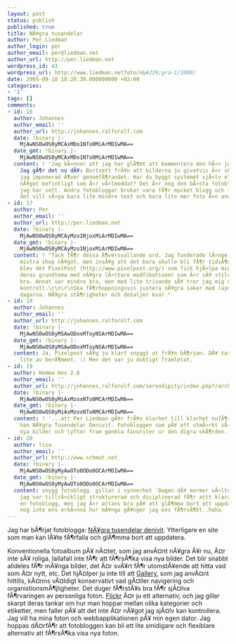 ```yaml
---
layout: post
status: publish
published: true
title: NÃ¥gra tusendelar
author: Per Liedman
author_login: per
author_email: per@liedman.net
author_url: http://per.liedman.net
wordpress_id: 43
wordpress_url: http://www.liedman.netfoto/n&#229;gra-1/1000/
date: 2005-09-18 18:28:30.000000000 +02:00
categories:
- '1'
tags: []
comments:
- id: 16
  author: Johannes
  author_email: ''
  author_url: http://johannes.ralforolf.com
  date: !binary |-
    MjAwNS0wOS0yMCAxMDo1NTo0MiArMDIwMA==
  date_gmt: !binary |-
    MjAwNS0wOS0yMCAxMDo1NTo0MiArMDIwMA==
  content: ! 'Jag kÃ¤nner att jag har glÃ¶mt att kommentera den hÃ¤r jÃ¤ttenyheten.
    Jag gÃ¶r det nu dÃ¥: Bortsett frÃ¥n att bilderna ju givetvis Ã¤r skitbra sÃ¥ Ã¤r
    jag imponerad Ã¶ver genomfÃ¶randet. Har du byggt systemet sjÃ¤lv eller Ã¤r det
    nÃ¥got befintligt som Ã¤r vÃ¤lmoddat? Det Ã¤r nog den bÃ¤sta fotobloggslÃ¶sning
    jag har sett. Andra fotobloggar brukar vara fÃ¶r mycket blogg och fÃ¶r lite foto,
    det vill sÃ¤ga bara lite mindre text och bara lite mer foto Ã¤n andra bloggar.'
- id: 17
  author: Per
  author_email: ''
  author_url: http://per.liedman.net
  date: !binary |-
    MjAwNS0wOS0yMCAyMzo1NjoxMiArMDIwMA==
  date_gmt: !binary |-
    MjAwNS0wOS0yMCAyMzo1NjoxMiArMDIwMA==
  content: ! "Tack fÃ¶r dessa Ã¶versvallande ord. Jag funderade lÃ¤nge pÃ¥ att sjÃ¤lv
    mixtra ihop nÃ¥got, men insÃ¥g att det bara skulle bli fÃ¶r tidsÃ¶dande.\r\n\r\nIstÃ¤llet
    blev det PixelPost (http://www.pixelpost.org/) som fick hjÃ¤lpa mig. Det Ã¤r faktiskt
    deras grundtema med nÃ¥gra lÃ¤ttare modfikationer som Ã¤r sÃ¥ stilrent. Mycket
    bra. Annat var mindre bra, men med lite trixande sÃ¥ tror jag mig nu ha det under
    kontroll.\r\n\r\nSka fÃ¶rhoppningsvis justera nÃ¥gra saker med layouten de nÃ¤rmaste
    dagarna. NÃ¥gra stÃ¶righeter och detaljer kvar."
- id: 18
  author: Johannes
  author_email: ''
  author_url: http://johannes.ralforolf.com
  date: !binary |-
    MjAwNS0wOS0yMSAwODoxMToyNSArMDIwMA==
  date_gmt: !binary |-
    MjAwNS0wOS0yMSAwODoxMToyNSArMDIwMA==
  content: Ja, Pixelpost sÃ¥g ju klart snyggt ut frÃ¥n bÃ¶rjan. DÃ¥ tar jag tillbaka
    lite av berÃ¶mmet. :) Men det var ju duktigt framletat.
- id: 19
  author: Hemma Hos 2.0
  author_email: ''
  author_url: http://johannes.ralforolf.com/serendipity/index.php?/archives/311-Foer-oevrigt-anser-Hemma-Hos-redaktionen....html
  date: !binary |-
    MjAwNS0wOS0yMiAxMzoxNTo0MCArMDIwMA==
  date_gmt: !binary |-
    MjAwNS0wOS0yMiAxMzoxNTo0MCArMDIwMA==
  content: ! '...att Per Liedman gÃ¥r frÃ¥n klarhet till klarhet nufÃ¶rtiden. Nu lanserar
    han NÃ¥gra Tusendelar Denivit. Fotobloggen som pÃ¥ ett utmÃ¤rkt sÃ¤tt presenterar
    nya bilder och lyfter fram ganmla favoriter ur den digra skÃ¶rden.'
- id: 20
  author: lisa
  author_email: ''
  author_url: http://www.schmut.net
  date: !binary |-
    MjAwNS0wOS0yMyAwOTo0ODo0OCArMDIwMA==
  date_gmt: !binary |-
    MjAwNS0wOS0yMyAwOTo0ODo0OCArMDIwMA==
  content: snygg fotoblogg. gillar i synnerhet 'Dagen dÃ¥ mormor vÃ¤lte'. jag Ã¶nskar
    jag var tillrÃ¤ckligt strukturerad och diciplinerad fÃ¶r attt klara att underhÃ¥lla
    en fotoblogg, men jag Ã¤r attans bra pÃ¥ att glÃ¶mma bort att uppdatera. jag ska
    nog inte ens erkÃ¤nna hur mÃ¥nga gÃ¥nger jag ens fÃ¶rsÃ¶kt..haha
---
```

Jag har bÃ¶rjat fotoblogga: <a href="http://www.liedman.net/foto/">NÃ¥gra tusendelar denivit</a>. Ytterligare en site som man kan lÃ¥te fÃ¶rfalla och glÃ¶mma bort att uppdatera.

Konventionella fotoalbum pÃ¥ nÃ¤tet, som jag anvÃ¤nt nÃ¥gra Ã¥r nu, Ã¤r inte sÃ¥ roliga. Iallafall inte fÃ¶r att fÃ¶rsÃ¶ka visa nya bilder. Det blir snabbt alldeles fÃ¶r mÃ¥nga bilder, det Ã¤r svÃ¥rt fÃ¶r utomstÃ¥ende att hitta vad som Ã¤r nytt, etc. Det hjÃ¤lper ju inte till att <a href="http://gallery.menalto.com/">Gallery</a>, som jag anvÃ¤nt hittills, kÃ¤nns vÃ¤ldigt konservativt vad gÃ¤ller navigering och organistionsmÃ¶jligheter. Det duger fÃ¶rstÃ¥s bra fÃ¶r sjÃ¤lva fÃ¶rvaringen av personliga foton. <a href="http://www.flickr.com">Flickr</a> Ã¤r ju ett alternativ, och jag gillar skarpt deras tankar om hur man hoppar mellan olika kategorier och etiketter, men faller pÃ¥ att det inte Ã¤r nÃ¥got jag sjÃ¤lv kan kontrollera. Jag vill ha mina foton och webbapplikationen pÃ¥ min egen dator. Jag hoppas dÃ¤rfÃ¶r att fotobloggen kan bli ett lite smidigare och flexiblare alternativ att fÃ¶rsÃ¶ka visa nya foton.
